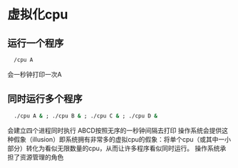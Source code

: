 # 虚拟化cpu
##  运行一个程序
```cmd
  /cpu A
```

会一秒钟打印一次A

## 同时运行多个程序

```cmd
  ./cpu A & ; ./cpu B & ; ./cpu C & ; ./cpu D &
```

会建立四个进程同时执行 ABCD按照无序的一秒钟间隔去打印
操作系统会提供这种假象（illusion）即系统拥有非常多的虚拟cpu的假象：将单个cpu（或其中一小部分）转化为看似无限数量的cpu，从而让许多程序看似同时运行。
操作系统承担了资源管理的角色